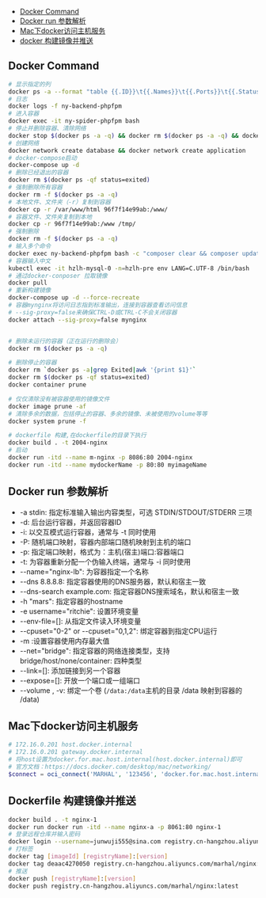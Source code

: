 * [Docker Command](#Docker)
* [Docker run 参数解析](#docker-run)
* [Mac下docker访问主机服务](#MacDocker)
* [docker 构建镜像并推送](#Dockerfile-push)

## <a id="Docker">Docker Command</a>

```bash
# 显示指定的列
docker ps -a --format "table {{.ID}}\t{{.Names}}\t{{.Ports}}\t{{.Status}}"
# 日志
docker logs -f ny-backend-phpfpm
# 进入容器
docker exec -it ny-spider-phpfpm bash
# 停止并删除容器、清除网络
docker stop $(docker ps -a -q) && docker rm $(docker ps -a -q) && docker network prune
# 创建网络
docker network create database && docker network create application
# docker-compose启动
docker-compose up -d
# 删除已经退出的容器
docker rm $(docker ps -qf status=exited)
# 强制删除所有容器
docker rm -f $(docker ps -a -q)
# 本地文件、文件夹（-r）复制到容器
docker cp -r /var/www/html 96f7f14e99ab:/www/
# 容器文件、文件夹复制到本地
docker cp -r 96f7f14e99ab:/www /tmp/
# 强制删除
docker rm -f $(docker ps -a -q)
# 输入多个命令
docker exec ny-backend-phpfpm bash -c "composer clear && composer update"
# 容器输入中文
kubectl exec -it hzlh-mysql-0 -n=hzlh-pre env LANG=C.UTF-8 /bin/bash
# 通过docker-conposer 拉取镜像
docker pull
# 重新构建镜像
docker-compose up -d --force-recreate
# 容器mynginx将访问日志指到标准输出，连接到容器查看访问信息
# --sig-proxy=false来确保CTRL-D或CTRL-C不会关闭容器
docker attach --sig-proxy=false mynginx


# 删除未运行的容器（正在运行的删除会）
docker rm $(docker ps -a -q) 

# 删除停止的容器
docker rm `docker ps -a|grep Exited|awk '{print $1}'`
docker rm $(docker ps -qf status=exited)
docker container prune

# 仅仅清除没有被容器使用的镜像文件
docker image prune -af
# 清除多余的数据，包括停止的容器、多余的镜像、未被使用的volume等等
docker system prune -f

# dockerfile 构建,在dockerfile的目录下执行
docker build . -t 2004-nginx
# 启动
docker run -itd --name m-nginx -p 8086:80 2004-nginx
docker run -itd --name mydockerName -p 80:80 myimageName

```
## <a id="docker-run">Docker run 参数解析</a>
* -a stdin: 指定标准输入输出内容类型，可选 STDIN/STDOUT/STDERR 三项
* -d: 后台运行容器，并返回容器ID
* -i: 以交互模式运行容器，通常与 -t 同时使用
* -P: 随机端口映射，容器内部端口随机映射到主机的端口
* -p: 指定端口映射，格式为：主机(宿主)端口:容器端口
* -t: 为容器重新分配一个伪输入终端，通常与 -i 同时使用
* --name="nginx-lb": 为容器指定一个名称
* --dns 8.8.8.8: 指定容器使用的DNS服务器，默认和宿主一致
* --dns-search example.com: 指定容器DNS搜索域名，默认和宿主一致
* -h "mars": 指定容器的hostname
* -e username="ritchie": 设置环境变量
* --env-file=[]: 从指定文件读入环境变量
* --cpuset="0-2" or --cpuset="0,1,2": 绑定容器到指定CPU运行
* -m :设置容器使用内存最大值
* --net="bridge": 指定容器的网络连接类型，支持 bridge/host/none/container: 四种类型
* --link=[]: 添加链接到另一个容器
* --expose=[]: 开放一个端口或一组端口
* --volume , -v: 绑定一个卷 (`/data:/data`主机的目录 /data 映射到容器的 /data)

## <a id="MacDocker">Mac下docker访问主机服务</a>
```php
# 172.16.0.201 host.docker.internal
# 172.16.0.201 gateway.docker.internal
# 将host设置为docker.for.mac.host.internal(host.docker.internal)即可
# 官方文档：https://docs.docker.com/desktop/mac/networking/
$connect = oci_connect('MARHAL', '123456', 'docker.for.mac.host.internal:49161/XE', 'UTF8');
```

## <a id="Dockerfile-push">Dockerfile 构建镜像并推送</a>
```bash
docker build . -t nginx-1
docker run docker run -itd --name nginx-a -p 8061:80 nginx-1
# 登录远程仓库并输入密码
docker login --username=junwuji555@sina.com registry.cn-hangzhou.aliyuncs.com
# 打标签
docker tag [imageId] [registryName]:[version] 
docker tag deaac4270050 registry.cn-hangzhou.aliyuncs.com/marhal/nginx:latest 
# 推送
docker push [registryName]:[version] 
docker push registry.cn-hangzhou.aliyuncs.com/marhal/nginx:latest
```

